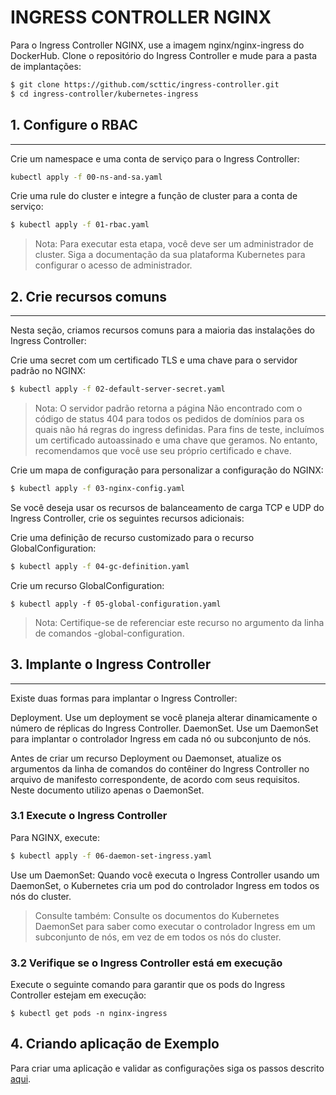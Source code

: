 # INGRESS CONTROLLER NGINX

Para o Ingress Controller NGINX, use a imagem nginx/nginx-ingress do DockerHub.
Clone o repositório do Ingress Controller e mude para a pasta de implantações:

```bash
$ git clone https://github.com/scttic/ingress-controller.git
$ cd ingress-controller/kubernetes-ingress
```

## 1. Configure o RBAC
-----------------------

Crie um namespace e uma conta de serviço para o Ingress Controller:

```bash
kubectl apply -f 00-ns-and-sa.yaml
```
Crie uma rule do cluster e integre a função de cluster para a conta de serviço:

```bash
$ kubectl apply -f 01-rbac.yaml
```

> Nota: Para executar esta etapa, você deve ser um administrador de cluster. Siga a documentação da sua plataforma Kubernetes para configurar o acesso de administrador.

## 2. Crie recursos comuns
-----------------------

Nesta seção, criamos recursos comuns para a maioria das instalações do Ingress Controller:

Crie uma secret com um certificado TLS e uma chave para o servidor padrão no NGINX:

```bash
$ kubectl apply -f 02-default-server-secret.yaml
```

> Nota: O servidor padrão retorna a página Não encontrado com o código de status 404 para todos os pedidos de domínios para os quais não há regras do ingress definidas. Para fins de teste, incluímos um certificado autoassinado e uma chave que geramos. No entanto, recomendamos que você use seu próprio certificado e chave.

Crie um mapa de configuração para personalizar a configuração do NGINX:

```bash
$ kubectl apply -f 03-nginx-config.yaml
```

Se você deseja usar os recursos de balanceamento de carga TCP e UDP do Ingress Controller, crie os seguintes recursos adicionais:

Crie uma definição de recurso customizado para o recurso GlobalConfiguration:

```bash
$ kubectl apply -f 04-gc-definition.yaml
```

Crie um recurso GlobalConfiguration:

```
$ kubectl apply -f 05-global-configuration.yaml
```

> Nota: Certifique-se de referenciar este recurso no argumento da linha de comandos -global-configuration.

## 3. Implante o Ingress Controller
------------------------------------

Existe duas formas para implantar o Ingress Controller:

Deployment. Use um deployment se você planeja alterar dinamicamente o número de réplicas do Ingress Controller.
DaemonSet. Use um DaemonSet para implantar o controlador Ingress em cada nó ou subconjunto de nós.

Antes de criar um recurso Deployment ou Daemonset, atualize os argumentos da linha de comandos do contêiner do Ingress Controller no arquivo de manifesto correspondente, de acordo com seus requisitos.
Neste documento utilizo apenas o DaemonSet.

### 3.1 Execute o Ingress Controller
Para NGINX, execute:

```bash
$ kubectl apply -f 06-daemon-set-ingress.yaml
```

Use um DaemonSet: Quando você executa o Ingress Controller usando um DaemonSet, o Kubernetes cria um pod do controlador Ingress em todos os nós do cluster.

> Consulte também: Consulte os documentos do Kubernetes DaemonSet para saber como executar o controlador Ingress em um subconjunto de nós, em vez de em todos os nós do cluster.

### 3.2 Verifique se o Ingress Controller está em execução
Execute o seguinte comando para garantir que os pods do Ingress Controller estejam em execução:

```
$ kubectl get pods -n nginx-ingress
```

## 4. Criando aplicação de Exemplo

Para criar uma aplicação e validar as configurações siga os passos descrito [aqui](../example/README.md).
